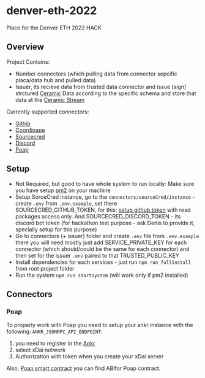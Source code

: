 # denver-eth-2022
Place for the Denver ETH 2022 HACK

## Overview

Project Contains:

- Number connectors (which pulling data from connector sepcific placa/data hub <usually take some user auth as input> and pulled data)
- Issuer, its recieve data from trusted data connector and issue (sign) strctured [Ceramic](https://ceramic.network/) Data according to the specific schema and store that data at the [Ceramic Stream](https://developers.ceramic.network/streamtypes/overview/)


Currently supported connectors:

- [Githib](https://github.com/)
- [Coordinape](https://coordinape.com/)
- [Sourcecred](https://sourcecred.io/)
- [Discord](https://discord.com/)
- [Poap](https://poap.xyz/)


## Setup

 - Not Required, but good to have whole system to run locally: Make sure you have setup [pm2](https://www.npmjs.com/package/pm2) on your machine
 - Setup SorceCred instance, go to the `connectors/sourceCred/instance` - create `.env` from `.env.example`, set there SOURCECRED_GITHUB_TOKEN, for this: [setup github token](https://github.com/settings/tokens) with read packages access only. And SOURCECRED_DISCORD_TOKEN - its discord bot token (for hackathon test purpose - ask Denis to provide it, specially setup for this purpose)
 - Go to connectors (+ issuer) folder and create `.env` file from `.env.example` there you will need mostly just add SERVICE_PRIVATE_KEY for each connector (which should/could be the same for each connector) and then set for the issuer `.env` paired to that TRUSTED_PUBLIC_KEY
 - Install dependencies for each services - just run `npm run fullInstall` from root project folder
 - Run the system `npm run startSystem` (will work only if pm2 installed)

## Connectors

### Poap
To properly work with Poap you need to setup your ankr instance with the following:
`ANKR_JSONRPC_API_ENDPOINT`:
1. you need to register in the [Ankr](https://app.ankr.com/auth/login) 
2. select xDai network
3. Authorization with token when you create your xDai server

Also, [Poap smart contract](https://explorer.anyblock.tools/ethereum/poa/xdai/address/0x22c1f6050e56d2876009903609a2cc3fef83b415/) you can find ABIfor Poap contract.
